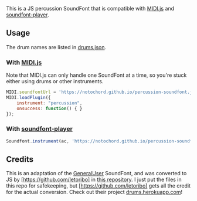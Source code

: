 This is a JS percussion SoundFont that is compatible with [MIDI.js](https://github.com/mudcube/MIDI.js) and [soundfont-player](https://github.com/danigb/soundfont-player).

## Usage

The drum names are listed in [drums.json](https://github.com/notochord/percussion-soundfont.js/blob/master/drums.json).

### With [MIDI.js](https://github.com/mudcube/MIDI.js)

Note that MIDI.js can only handle one SoundFont at a time, so you're stuck either using drums or other instruments.
```javascript
MIDI.soundfontUrl = 'https://notochord.github.io/percussion-soundfont.js/';
MIDI.loadPlugin({
    instrument: "percussion",
    onsuccess: function() { }
});
```


### With [soundfont-player](https://github.com/danigb/soundfont-player)

```javascript
Soundfont.instrument(ac, 'https://notochord.github.io/percussion-soundfont.js/percussion-mp3.js')
```

## Credits

This is an adaptation of the [GeneralUser](http://www.schristiancollins.com/generaluser.php) SoundFont, and was converted to JS by [https://github.com/letoribo] in [this repository](https://github.com/letoribo/General-MIDI-Percussion-soundfonts-for-MIDI.js-).
I just put the files in this repo for safekeeping, but [https://github.com/letoribo] gets all the credit for the actual conversion.
Check out their project [drums.herokuapp.com](https://drums.herokuapp.com/)!
